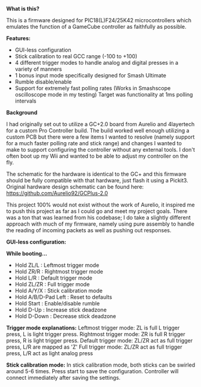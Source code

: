 **What is this?**

This is a firmware designed for PIC18(L)F24/25K42 microcontrollers which emulates the function of a GameCube controller as faithfully as possible.

**Features:**
- GUI-less configuration
- Stick calibration to real GCC range (-100 to +100)
- 4 different trigger modes to handle analog and digital presses in a variety of manners
- 1 bonus input mode specifically designed for Smash Ultimate
- Rumble disable/enable
- Support for extremely fast polling rates (Works in Smashscope oscilloscope mode in my testing) Target was functionality at 1ms polling intervals

**Background**

I had originally set out to utilize a GC+2.0 board from Aurelio and 4layertech for a custom Pro Controller build. The build worked well enough utilizing a custom PCB but there were a few items I wanted to resolve (namely support for a much faster polling rate and stick range) and changes I wanted to make to support configuring the controller without any external tools. I don't often boot up my Wii and wanted to be able to adjust my controller on the fly.

The schematic for the hardware is identical to the GC+ and this firmware should be fully compatible with that hardware, just flash it using a Pickit3.
Original hardware design schematic can be found here: https://github.com/Aurelio92/GCPlus-2.0

This project 100% would not exist without the work of Aurelio, it inspired me to push this project as far as I could go and meet my project goals. There was a ton that was learned from his codebase; I do take a slightly different approach with much of my firmware, namely using pure assembly to handle the reading of incoming packets as well as pushing out responses.

**GUI-less configuration:**

**While booting...**
- Hold ZL/L : Leftmost trigger mode
- Hold ZR/R : Rightmost trigger mode
- Hold L/R : Default trigger mode
- Hold ZL/ZR : Full trigger mode
- Hold A/Y/X : Stick calibration mode
- Hold A/B/D-Pad Left : Reset to defaults
- Hold Start : Enable/disable rumble
- Hold D-Up : Increase stick deadzone
- Hold D-Down : Decrease stick deadzone

**Trigger mode explanations:**
Leftmost trigger mode: ZL is full L trigger press, L is light trigger press.
Rightmost trigger mode: ZR is full R trigger press, R is light trigger press.
Default trigger mode: ZL/ZR act as full trigger press, L/R are mapped as 'Z'
Full trigger mode: ZL/ZR act as full trigger press, L/R act as light analog press

**Stick calibration mode:**
In stick calibration mode, both sticks can be swirled around 5-6 times. Press start to save the configuration. Controller will connect immediately after saving the settings.
